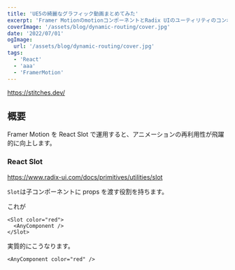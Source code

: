 ```yaml
---
title: 'UE5の綺麗なグラフィック動画まとめてみた'
excerpt: 'Framer MotionのmotionコンポーネントとRadix UIのユーティリティのコンポーネントSlotを組み合わせることで、アニメーションの再利用性を爆上げします。'
coverImage: '/assets/blog/dynamic-routing/cover.jpg'
date: '2022/07/01'
ogImage:
  url: '/assets/blog/dynamic-routing/cover.jpg'
tags:
  - 'React'
  - 'aaa'
  - 'FramerMotion'
---
```


https://stitches.dev/

## 概要

Framer Motion を React Slot で運用すると、アニメーションの再利用性が飛躍的に向上します。

### React Slot

https://www.radix-ui.com/docs/primitives/utilities/slot

`Slot`は子コンポーネントに props を渡す役割を持ちます。

これが

```tsx
<Slot color="red">
  <AnyComponent />
</Slot>
```

実質的にこうなります。

```tsx
<AnyComponent color="red" />
```
